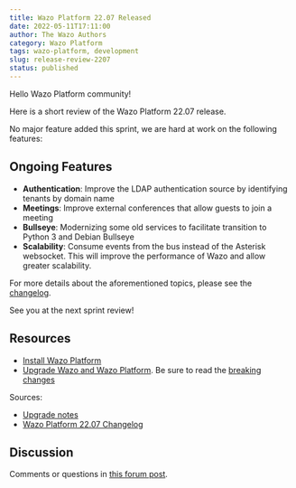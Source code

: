 ```yaml
---
title: Wazo Platform 22.07 Released
date: 2022-05-11T17:11:00
author: The Wazo Authors
category: Wazo Platform
tags: wazo-platform, development
slug: release-review-2207
status: published
---
```


Hello Wazo Platform community!

Here is a short review of the Wazo Platform 22.07 release.

No major feature added this sprint, we are hard at work on the following features:

## Ongoing Features

- **Authentication**: Improve the LDAP authentication source by identifying tenants by domain name
- **Meetings**: Improve external conferences that allow guests to join a meeting
- **Bullseye**: Modernizing some old services to facilitate transition to Python 3 and Debian Bullseye
- **Scalability**: Consume events from the bus instead of the Asterisk websocket. This will improve the performance of Wazo and allow greater scalability.

For more details about the aforementioned topics, please see the [changelog](https://wazo-dev.atlassian.net/issues/?jql=project%3DWAZO%20AND%20fixVersion%3D22.07).

See you at the next sprint review!

## Resources

- [Install Wazo Platform](/use-cases)
- [Upgrade Wazo and Wazo Platform](/uc-doc/upgrade/). Be sure to read the
  [breaking changes](/uc-doc/upgrade/upgrade_notes#22-07)

Sources:

- [Upgrade notes](/uc-doc/upgrade/upgrade_notes#22-07)
- [Wazo Platform 22.07 Changelog](https://wazo-dev.atlassian.net/issues/?jql=project%3DWAZO%20AND%20fixVersion%3D22.07)

## Discussion

Comments or questions in
[this forum post](https://wazo-platform.discourse.group/t/blog-wazo-platform-22-07-released).
